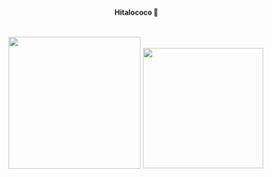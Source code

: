 <h4 align="center">Hitalococo 🦧</h4>

###

<br clear="both">

<img align="left" height="260" src="https://media.tenor.com/dv4nbn_qlXcAAAAi/troll-face-troll-face-meme.gif"  />

###

<div align="center">
  <img height="237" src="https://media.tenor.com/q396Aac2FS8AAAAj/cigpepe-pepesmoke.gif"  />
</div>

###
